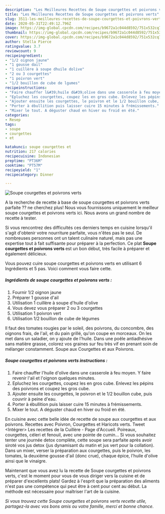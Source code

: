 ```yaml
---
description: "Les Meilleures Recettes de Soupe courgettes et poivrons verts"
title: "Les Meilleures Recettes de Soupe courgettes et poivrons verts"
slug: 3511-les-meilleures-recettes-de-soupe-courgettes-et-poivrons-verts
date: 2020-05-31T22:49:12.796Z
image: https://img-global.cpcdn.com/recipes/b9672a1c044d8592/751x532cq70/soupe-courgettes-et-poivrons-verts-photo-principale-de-la-recette.jpg
thumbnail: https://img-global.cpcdn.com/recipes/b9672a1c044d8592/751x532cq70/soupe-courgettes-et-poivrons-verts-photo-principale-de-la-recette.jpg
cover: https://img-global.cpcdn.com/recipes/b9672a1c044d8592/751x532cq70/soupe-courgettes-et-poivrons-verts-photo-principale-de-la-recette.jpg
author: Stella Pierce
ratingvalue: 3.7
reviewcount: 9
recipeingredient:
- "1/2 oignon jaune"
- "1 gousse dail"
- "1 cuillère à soupe dhuile dolive"
- "2 ou 3 courgettes"
- "1 poivron vert"
- "1/2 bouillon de cube de lgumes"
recipeinstructions:
- "Faire chauffer l&#39;huile d&#39;olive dans une casserole à feu moyen. Y faire revenir l&#39;ail et l&#39;oignon quelques minutes."
- "Epluchez les courgettes, coupez les en gros cube. Enlevez les pépins des poivrons et coupez les gros cube."
- "Ajouter ensuite les courgettes, le poivron et le 1/2 bouillon cube, puis couvrir à peine d&#39;eau."
- "Porter à ébullition puis laisser cuire 15 minutes à frémissements."
- "Mixer le tout. A déguster chaud en hiver ou froid en été."
categories:
- Resep
tags:
- soupe
- courgettes
- et

katakunci: soupe courgettes et 
nutrition: 217 calories
recipecuisine: Indonesian
preptime: "PT36M"
cooktime: "PT57M"
recipeyield: "1"
recipecategory: Dinner

---
```



![Soupe courgettes et poivrons verts](https://img-global.cpcdn.com/recipes/b9672a1c044d8592/751x532cq70/soupe-courgettes-et-poivrons-verts-photo-principale-de-la-recette.jpg)

A la recherche de recette à base de soupe courgettes et poivrons verts parfaite ?? ne cherchez plus! Nous vous fournissons uniquement le meilleur soupe courgettes et poivrons verts ici. Nous avons un grand nombre de recette à tester.

Si vous rencontrez des difficultés ces derniers temps en cuisine lorsqu'il s'agit d'obtenir votre nourriture parfaite, vous n'êtes pas le seul. De nombreuses personnes ont un talent culinaire naturel, mais pas une expertise tout à fait suffisante pour préparer à la perfection. Ce plat <strong> Soupe courgettes et poivrons verts </strong> est un bon début, très facile à préparer et également délicieux.

<!--inarticleads1-->

Vous pouvez cuire soupe courgettes et poivrons verts en utilisant 6 Ingrédients et 5 pas. Voici comment vous faire cette.

##### Ingrédients de soupe courgettes et poivrons verts :

1. Fournir 1/2 oignon jaune
1. Préparer 1 gousse d&#39;ail
1. Utilisation 1 cuillère à soupe d&#39;huile d&#39;olive
1. Vous devez vous préparer 2 ou 3 courgettes
1. Utilisation 1 poivron vert
1. Utilisation 1/2 bouillon de cube de légumes


Il faut des tomates rougies par le soleil, des poivrons, du concombre, des oignons frais, de l&#39;ail, et du pain grillé, qu&#39;on coupe en morceaux. On les met dans un saladier, on y ajoute de l&#39;huile. Dans une poêle antiadhésive sans matière grasse, colorez vos graines sur feu très vif en prenant soin de mélanger constamment. Soupe aux Courgettes et aux Poivrons. 

<!--inarticleads2-->

##### Soupe courgettes et poivrons verts instructions :

1. Faire chauffer l&#39;huile d&#39;olive dans une casserole à feu moyen. Y faire revenir l&#39;ail et l&#39;oignon quelques minutes.
1. Epluchez les courgettes, coupez les en gros cube. Enlevez les pépins des poivrons et coupez les gros cube.
1. Ajouter ensuite les courgettes, le poivron et le 1/2 bouillon cube, puis couvrir à peine d&#39;eau.
1. Porter à ébullition puis laisser cuire 15 minutes à frémissements.
1. Mixer le tout. A déguster chaud en hiver ou froid en été.


En cuisine avec cette belle idée de recette de soupe aux courgettes et aux poivrons. Recettes avec Poivron, Courgettes et Haricots verts. Tweet &lt;Intégrer&gt; Les recettes de la Cuillère - Page d&#39;Accueil. Poireaux, courgettes, céleri et fenouil, avec une pointe de cumin… Si vous souhaitez tenter une journée detox complète, cette soupe sera parfaite après avoir siroté vos jus detox (jus dynamisant du matin et jus vert pour la collation). Dans un mixer, verser la préparation aux courgettes, puis le poivron, les tomates, la deuxième gousse d&#39;ail (donc crue), chaque épice, l&#39;huile d&#39;olive ainsi que le vinaigre. 

<!--inarticleads1-->

<p>
Maintenant que vous avez lu la recette de Soupe courgettes et poivrons verts, c'est le moment pour vous de vous diriger vers la cuisine et de préparer d'excellents plats! Gardez à l'esprit que la préparation des aliments n'est pas une compétence qui peut être à cent pour cent au début. La méthode est nécessaire pour maîtriser l'art de la cuisine.
</p>

<p>
<i>Si vous trouvez cette Soupe courgettes et poivrons verts recette utile, partagez-la avec vos bons amis ou votre famille, merci et bonne chance.</i>
</p>
